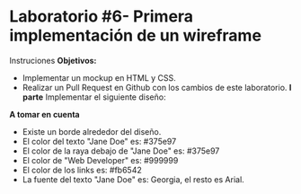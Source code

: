 # Laboratorio #6- Primera implementación de un wireframe
Instruciones
**Objetivos:**
- Implementar un mockup en HTML y CSS.
- Realizar un Pull Request en Github con los cambios de este laboratorio.
**I parte**
Implementar el siguiente diseño:



**A tomar en cuenta**
- Existe un borde alrededor del diseño.
- El color del texto "Jane Doe" es: #375e97
- El color de la raya debajo de "Jane Doe" es: #375e97
- El color de "Web Developer" es: #999999
- El color de los links es: #fb6542
- La fuente del texto "Jane Doe" es: Georgia, el resto es Arial.